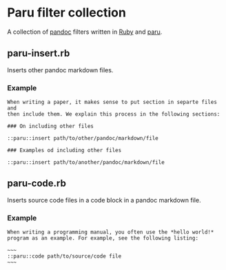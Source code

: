 # Paru filter collection

A collection of [pandoc](http://pandoc.org/) filters written in
[Ruby](https://www.ruby-lang.org/en/) and
[paru](https://heerdebeer.org/Software/markdown/paru/).


## paru-insert.rb

Inserts other pandoc markdown files. 

### Example

    When writing a paper, it makes sense to put section in separte files and
    then include them. We explain this process in the following sections:

    ### On including other files

    ::paru::insert path/to/other/pandoc/markdown/file

    ### Examples od including other files
    
    ::paru::insert path/to/another/pandoc/markdown/file

## paru-code.rb

Inserts source code files in a code block in a pandoc markdown file.

### Example

    When writing a programming manual, you often use the *hello world!*
    program as an example. For example, see the following listing:

    ~~~
    ::paru::code path/to/source/code file
    ~~~
